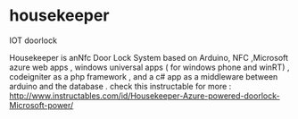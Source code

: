 # housekeeper
IOT doorlock

Housekeeper is anNfc Door Lock System based on Arduino, NFC ,Microsoft azure web apps , windows universal apps ( for windows phone and winRT) ,
codeigniter as a php framework , and a c# app as a middleware between arduino and the database .
check this instructable for more : http://www.instructables.com/id/Housekeeper-Azure-powered-doorlock-Microsoft-power/
